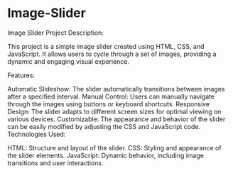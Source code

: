 # Image-Slider
Image Slider Project
Description:

This project is a simple image slider created using HTML, CSS, and JavaScript. It allows users to cycle through a set of images, providing a dynamic and engaging visual experience.

Features:

Automatic Slideshow: The slider automatically transitions between images after a specified interval.
Manual Control: Users can manually navigate through the images using buttons or keyboard shortcuts.
Responsive Design: The slider adapts to different screen sizes for optimal viewing on various devices.
Customizable: The appearance and behavior of the slider can be easily modified by adjusting the CSS and JavaScript code.
Technologies Used:

HTML: Structure and layout of the slider.
CSS: Styling and appearance of the slider elements.
JavaScript: Dynamic behavior, including image transitions and user interactions.
